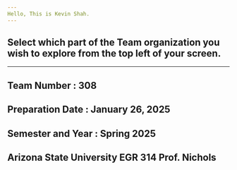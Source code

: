 ```yaml
---
Hello, This is Kevin Shah.
---
```


## Select which part of the Team organization you wish to explore from the top left of your screen.

---
Team Number : 308
---
Preparation Date : January 26, 2025
---
Semester and Year : Spring 2025
---
Arizona State University EGR 314 Prof. Nichols
---
